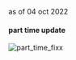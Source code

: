 as of 04 oct 2022 

#### part time update 

![part_time_fixx](https://user-images.githubusercontent.com/37848207/193937553-7fba7518-d044-4304-8ec7-7c4090552eef.png)
